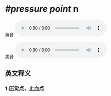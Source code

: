 # ***\#pressure point*** n
英音
<audio src="./media/pressure point1_AAC.aac" controls="controls"></audio>

美音
<audio src="./media/pressure point2.aac" controls="controls"></audio>



  

英文释义
---
### 1.**压觉点，止血点**  


